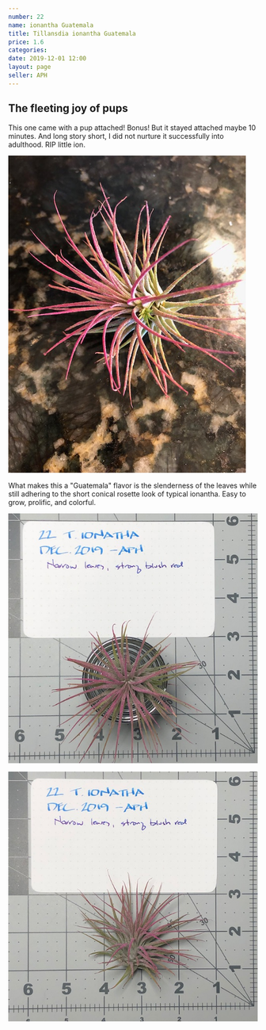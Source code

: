 ```yaml
---
number: 22
name: ionantha Guatemala
title: Tillansdia ionantha Guatemala
price: 1.6
categories:
date: 2019-12-01 12:00
layout: page
seller: APH
---
```

## The fleeting joy of pups

This one came with a pup attached! Bonus! But it stayed attached maybe 10 minutes. And long story short, I did not nurture it successfully into adulthood. RIP little ion.

!["Tillandsia ionantha Guatemala"](/i/IMG_5481.jpeg "Tillandsia ionantha Guatemala")

What makes this a "Guatemala" flavor is the slenderness of the leaves while still adhering to the short conical rosette look of  typical ionantha. Easy to grow, prolific, and colorful.

!["Tillandsia ionantha Guatemala"](/i/IMG_5838.jpeg "Tillandsia ionantha Guatemala")

!["Tillandsia ionantha Guatemala"](/i/IMG_5839.jpeg "Tillandsia ionantha Guatemala")
